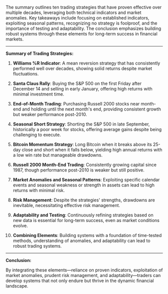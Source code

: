 The summary outlines ten trading strategies that have proven effective over multiple decades, leveraging both technical indicators and market anomalies. Key takeaways include focusing on established indicators, exploiting seasonal patterns, recognizing no strategy is foolproof, and the importance of testing and adaptability. The conclusion emphasizes building robust systems through these elements for long-term success in financial markets.

---

**Summary of Trading Strategies:**

1. **Williams %R Indicator**: A mean reversion strategy that has consistently performed well over decades, showing solid returns despite market fluctuations.

2. **Santa Claus Rally**: Buying the S&P 500 on the first Friday after December 14 and selling in early January, offering high returns with minimal investment time.

3. **End-of-Month Trading**: Purchasing Russell 2000 stocks near month-end and holding until the next month's end, providing consistent growth but weaker performance post-2010.

4. **Seasonal Short Strategy**: Shorting the S&P 500 in late September, historically a poor week for stocks, offering average gains despite being challenging to execute.

5. **Bitcoin Momentum Strategy**: Long Bitcoin when it breaks above its 25-day close and short when it falls below, yielding high annual returns with a low win rate but manageable drawdowns.

6. **Russell 2000 Month-End Trading**: Consistently growing capital since 1987, though performance post-2010 is weaker but still positive.

7. **Market Anomalies and Seasonal Patterns**: Exploiting specific calendar events and seasonal weakness or strength in assets can lead to high returns with minimal risk.

8. **Risk Management**: Despite the strategies' strengths, drawdowns are inevitable, necessitating effective risk management.

9. **Adaptability and Testing**: Continuously refining strategies based on new data is essential for long-term success, even as market conditions evolve.

10. **Combining Elements**: Building systems with a foundation of time-tested methods, understanding of anomalies, and adaptability can lead to robust trading systems.

---

**Conclusion:**

By integrating these elements—reliance on proven indicators, exploitation of market anomalies, prudent risk management, and adaptability—traders can develop systems that not only endure but thrive in the dynamic financial landscape.
